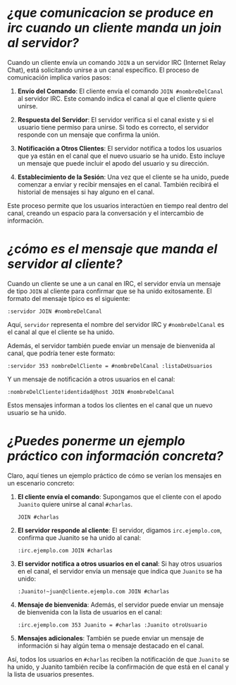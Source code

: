 # *¿que comunicacion se produce en irc cuando un cliente manda un join al servidor?*

Cuando un cliente envía un comando `JOIN` a un servidor IRC (Internet Relay Chat), está solicitando unirse a un canal específico. El proceso de comunicación implica varios pasos:

1. **Envío del Comando**: El cliente envía el comando `JOIN #nombreDelCanal` al servidor IRC. Este comando indica el canal al que el cliente quiere unirse.

2. **Respuesta del Servidor**: El servidor verifica si el canal existe y si el usuario tiene permiso para unirse. Si todo es correcto, el servidor responde con un mensaje que confirma la unión.

3. **Notificación a Otros Clientes**: El servidor notifica a todos los usuarios que ya están en el canal que el nuevo usuario se ha unido. Esto incluye un mensaje que puede incluir el apodo del usuario y su dirección.

4. **Establecimiento de la Sesión**: Una vez que el cliente se ha unido, puede comenzar a enviar y recibir mensajes en el canal. También recibirá el historial de mensajes si hay alguno en el canal.

Este proceso permite que los usuarios interactúen en tiempo real dentro del canal, creando un espacio para la conversación y el intercambio de información.
# *¿cómo es el mensaje que manda el servidor al cliente?*

Cuando un cliente se une a un canal en IRC, el servidor envía un mensaje de tipo `JOIN` al cliente para confirmar que se ha unido exitosamente. El formato del mensaje típico es el siguiente:

```
:servidor JOIN #nombreDelCanal
```

Aquí, `servidor` representa el nombre del servidor IRC y `#nombreDelCanal` es el canal al que el cliente se ha unido.

Además, el servidor también puede enviar un mensaje de bienvenida al canal, que podría tener este formato:

```
:servidor 353 nombreDelCliente = #nombreDelCanal :listaDeUsuarios
```

Y un mensaje de notificación a otros usuarios en el canal:

```
:nombreDelCliente!identidad@host JOIN #nombreDelCanal
```

Estos mensajes informan a todos los clientes en el canal que un nuevo usuario se ha unido.

# *¿Puedes ponerme un ejemplo práctico con información concreta?*
Claro, aquí tienes un ejemplo práctico de cómo se verían los mensajes en un escenario concreto:

1. **El cliente envía el comando**:
   Supongamos que el cliente con el apodo `Juanito` quiere unirse al canal `#charlas`.

   ```
   JOIN #charlas
   ```

2. **El servidor responde al cliente**:
   El servidor, digamos `irc.ejemplo.com`, confirma que Juanito se ha unido al canal:

   ```
   :irc.ejemplo.com JOIN #charlas
   ```

3. **El servidor notifica a otros usuarios en el canal**:
   Si hay otros usuarios en el canal, el servidor envía un mensaje que indica que `Juanito` se ha unido:

   ```
   :Juanito!~juan@cliente.ejemplo.com JOIN #charlas
   ```

4. **Mensaje de bienvenida**:
   Además, el servidor puede enviar un mensaje de bienvenida con la lista de usuarios en el canal:

   ```
   :irc.ejemplo.com 353 Juanito = #charlas :Juanito otroUsuario
   ```

5. **Mensajes adicionales**:
   También se puede enviar un mensaje de información si hay algún tema o mensaje destacado en el canal.

Así, todos los usuarios en `#charlas` reciben la notificación de que `Juanito` se ha unido, y Juanito también recibe la confirmación de que está en el canal y la lista de usuarios presentes.